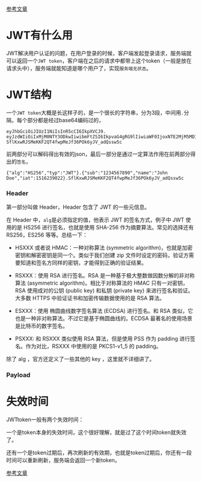 [参考文章](https://onevcat.com/2018/12/jose-1/)
# JWT有什么用

JWT解决用户认证的问题，在用户登录的时候，客户端发起登录请求，服务端就可以返回一个`JWT token`，客户端在之后的请求中都带上这个token（一般是放在请求头中），服务端就能知道是哪个用户了，实现`服务端无状态`。

# JWT结构

一个`JWT token`大概是长这样子的，是一个很长的字符串，分为3段，中间用`.`分隔，每个部分都是经过base64编码过的，

```
eyJhbGciOiJIUzI1NiIsInR5cCI6IkpXVCJ9.
eyJzdWIiOiIxMjM0NTY3ODkwIiwibmFtZSI6IkpvaG4gRG9lIiwiaWF0IjoxNTE2MjM5MDIyfQ.
SflKxwRJSMeKKF2QT4fwpMeJf36POk6yJV_adQssw5c
```

前两部分可以解码得出有效的json，最后一部分是通过一定算法作用在前两部分得出的`签名`，

```
{"alg":"HS256","typ":"JWT"}.{"sub":"1234567890","name":"John Doe","iat":1516239022}.SflKxwRJSMeKKF2QT4fwpMeJf36POk6yJV_adQssw5c
```

### Header

第一部分叫做 Header，Header 包含了 JWT 的一些元信息。

在 Header 中，`alg`是必须指定的值，他表示 JWT 的签名方式，例子中 JWT 使用的是 HS256 进行签名，也就是使用 SHA-256 作为摘要算法。常见的选择还有 RS256，ES256 等等。总结一下：

- HSXXX 或者说 HMAC：一种对称算法 (symmetric algorithm)，也就是加密密钥和解密密钥是同一个。类似于我们创建 zip 文件时设定的密码，验证方需要知道和签名方同样的密钥，才能得到正确的验证结果。

- RSXXX：使用 RSA 进行签名。RSA 是一种基于极大整数做因数分解的非对称算法 (asymmetric algorithm)。相比于对称算法的 HMAC 只有一对密钥，RSA 使用成对的公钥 (public key) 和私钥 (private key) 来进行签名和验证。大多数 HTTPS 中验证证书和加密传输数据使用的是 RSA 算法。

- ESXXX：使用 椭圆曲线数字签名算法 (ECDSA) 进行签名。和 RSA 类似，它也是一种非对称算法。不过它是基于椭圆曲线的。ECDSA 最著名的使用场景是比特币的数字签名。

- PSXXX: 和 RSXXX 类似使用 RSA 算法，但是使用 PSS 作为 padding 进行签名。作为对比，RSXXX 中使用的是 PKCS1-v1_5 的 padding。

除了 alg ，官方还定义了一些其他的 key ，这里就不详细讲了。


### Payload


# 失效时间

JWTtoken一般有两个失效时间：

一个是token本身的失效时间，这个很好理解，就是过了这个时间token就失效了。

还有一个是token过期后，再次刷新的有效期，也就是token过期后，你还有一段时间可以重新刷新，服务端会返回一个新token。


[参考文章](https://onevcat.com/2018/12/jose-1/)